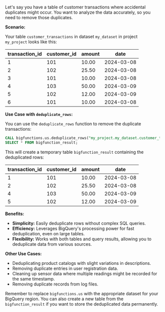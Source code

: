 Let's say you have a table of customer transactions where accidental duplicates might occur.  You want to analyze the data accurately, so you need to remove those duplicates.

**Scenario:**

Your table `customer_transactions` in dataset `my_dataset` in project `my_project` looks like this:

| transaction_id | customer_id | amount |  date       |
|----------------|-------------|--------|-------------|
| 1             | 101         | 10.00 | 2024-03-08 |
| 2             | 102         | 25.50 | 2024-03-08 |
| 3             | 101         | 10.00 | 2024-03-08 |  <- Duplicate of transaction 1
| 4             | 103         | 50.00 | 2024-03-09 |
| 5             | 102         | 12.00 | 2024-03-09 |
| 6             | 101         | 10.00 | 2024-03-08 |  <- Duplicate of transaction 1


**Use Case with `deduplicate_rows`:**

You can use the `deduplicate_rows` function to remove the duplicate transactions:


```sql
CALL bigfunctions.us.deduplicate_rows("my_project.my_dataset.customer_transactions");
SELECT * FROM bigfunction_result;
```

This will create a temporary table `bigfunction_result` containing the deduplicated rows:

| transaction_id | customer_id | amount |  date       |
|----------------|-------------|--------|-------------|
| 1             | 101         | 10.00 | 2024-03-08 |
| 2             | 102         | 25.50 | 2024-03-08 |
| 4             | 103         | 50.00 | 2024-03-09 |
| 5             | 102         | 12.00 | 2024-03-09 |


**Benefits:**

* **Simplicity:**  Easily deduplicate rows without complex SQL queries.
* **Efficiency:**  Leverages BigQuery's processing power for fast deduplication, even on large tables.
* **Flexibility:** Works with both tables and query results, allowing you to deduplicate data from various sources.


**Other Use Cases:**

* Deduplicating product catalogs with slight variations in descriptions.
* Removing duplicate entries in user registration data.
* Cleaning up sensor data where multiple readings might be recorded for the same timestamp.  
* Removing duplicate records from log files.


Remember to replace `bigfunctions.us` with the appropriate dataset for your BigQuery region.  You can also create a new table from the `bigfunction_result` if you want to store the deduplicated data permanently.
